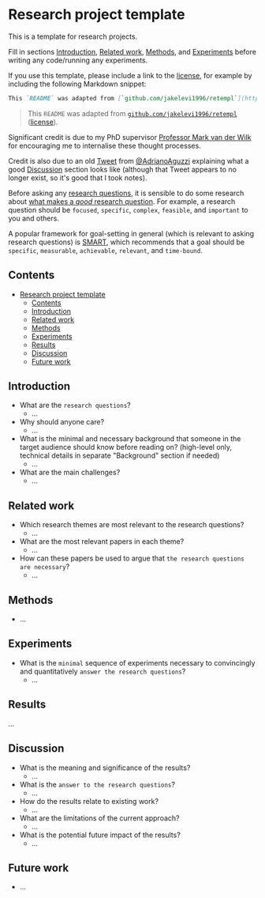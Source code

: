 # Research project template

This is a template for research projects.

Fill in sections [Introduction](#introduction), [Related work](#related-work), [Methods](#methods), and [Experiments](#experiments) before writing any code/running any experiments.

If you use this template, please include a link to the [license](https://github.com/jakelevi1996/retempl/blob/main/LICENSE), for example by including the following Markdown snippet:

```md
This `README` was adapted from [`github.com/jakelevi1996/retempl`](https://github.com/jakelevi1996/retempl) ([license](https://github.com/jakelevi1996/retempl/blob/main/LICENSE)).
```

> This `README` was adapted from [`github.com/jakelevi1996/retempl`](https://github.com/jakelevi1996/retempl) ([license](https://github.com/jakelevi1996/retempl/blob/main/LICENSE)).

Significant credit is due to my PhD supervisor [Professor Mark van der Wilk](https://mvdw.uk/) for encouraging me to internalise these thought processes.

Credit is also due to an old [Tweet](https://x.com/AdrianoAguzzi/status/1806250517204463930) from [@AdrianoAguzzi](https://x.com/AdrianoAguzzi) explaining what a good [Discussion](#discussion) section looks like (although that Tweet appears to no longer exist, so it's good that I took notes).

Before asking any [research questions](https://en.wikipedia.org/wiki/Research_question), it is sensible to do some research about [what makes a *good* research question](https://www.scribbr.co.uk/the-research-process/research-question/). For example, a research question should be `focused`, `specific`, `complex`, `feasible`, and `important` to you and others.

A popular framework for goal-setting in general (which is relevant to asking research questions) is [SMART](https://en.wikipedia.org/wiki/SMART_criteria), which recommends that a goal should be `specific`, `measurable`, `achievable`, `relevant`, and `time-bound`.

## Contents

- [Research project template](#research-project-template)
  - [Contents](#contents)
  - [Introduction](#introduction)
  - [Related work](#related-work)
  - [Methods](#methods)
  - [Experiments](#experiments)
  - [Results](#results)
  - [Discussion](#discussion)
  - [Future work](#future-work)

## Introduction

- What are the `research questions`?
  - ...
- Why should anyone care?
  - ...
- What is the minimal and necessary background that someone in the target audience should know before reading on? (high-level only, technical details in separate "Background" section if needed)
  - ...
- What are the main challenges?
  - ...

## Related work

- Which research themes are most relevant to the research questions?
  - ...
- What are the most relevant papers in each theme?
  - ...
- How can these papers be used to argue that `the research questions are necessary`?
  - ...

## Methods

- ...

## Experiments

- What is the `minimal` sequence of experiments necessary to convincingly and quantitatively `answer the research questions`?
  - ...

## Results

...

## Discussion

- What is the meaning and significance of the results?
  - ...
- What is the `answer to the research questions`?
  - ...
- How do the results relate to existing work?
  - ...
- What are the limitations of the current approach?
  - ...
- What is the potential future impact of the results?
  - ...

## Future work

- ...

